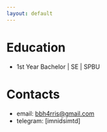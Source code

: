 ```yaml
---
layout: default
---
```


# Education
- 1st Year Bachelor | SE | SPBU

# Contacts
- email: bbh4rris@gmail.com
- telegram: [imnidsimtd]
